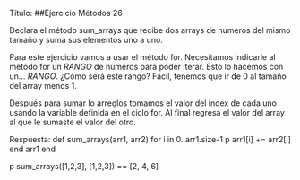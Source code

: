 Título:
##Ejercicio Métodos 26

Declara el método sum_arrays que recibe dos arrays de numeros del mismo tamaño y suma sus elementos uno a uno.

Para este ejercicio vamos a usar el método for.
Necesitamos indicarle al método for un *RANGO* de números para poder iterar. Esto lo hacemos con un... *RANGO*. ¿Cómo será este rango? Fácil, tenemos que ir de 0 al tamaño del array menos 1. 

Después para sumar lo arreglos tomamos el valor del index de cada uno usando la variable definida en el ciclo for. Al final regresa el valor del array al que le sumaste el valor del otro.

Respuesta:
def sum_arrays(arr1, arr2)
    for i in 0..arr1.size-1
        p arr1[i] += arr2[i]
    end
    arr1
end

p sum_arrays([1,2,3], [1,2,3]) == [2, 4, 6]


